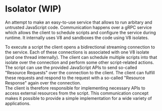 # Isolator (WIP)

An attempt to make an easy-to-use service that allows to run arbitary and untrusted JavaScript code. Communication
happens over a gRPC service which allows the client to schedule scripts and configure the service during runtime. It
internally uses V8 and sandboxes the code using V8 isolates.

To execute a script the client opens a bidirectional streaming connection to the service. Each of these connections is
associated with one V8 isolate (and one thread internally). The client can schedule multiple scripts into that isolate
over the connection and perform some other script-related actions. The script can use the provided JavaScript APIs to
send so-called "Resource Requests" over the connection to the client. The client can fulfill these requests and respond
to the request with a so-called "Resource Response" again over the connection.  
The client is therefore responsible for implementing necessary APIs to access external resources from the script. This
communication concept makes it possible to provide a simple implementation for a wide variety of applications.
